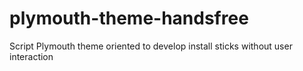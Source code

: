# plymouth-theme-handsfree
Script Plymouth theme oriented to develop install sticks without user interaction
